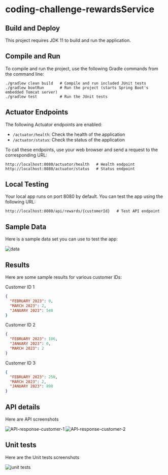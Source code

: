 # coding-challenge-rewardsService

## Build and Deploy

This project requires JDK 11 to build and run the application. 

## Compile and Run

To compile and run the project, use the following Gradle commands from the command line:
```
./gradlew clean build   # Compile and run included JUnit tests
./gradlew bootRun       # Run the project (starts Spring Boot's embedded Tomcat server)
./gradlew test          # Run the JUnit tests
```
## Actuator Endpoints

The following Actuator endpoints are enabled:

- `/actuator/health`: Check the health of the application
- `/actuator/status`: Check the status of the application

To call these endpoints, use your web browser and send a request to the corresponding URL:

```
http://localhost:8080/actuator/health   # Health endpoint
http://localhost:8080/actuator/status   # Status endpoint
```

## Local Testing

Your local app runs on port 8080 by default. You can test the app using the following URL:
``` 
http://localhost:8080/api/rewards/{customerId}   # Test API endpoint
```

## Sample Data

Here is a sample data set you can use to test the app:

![data](https://user-images.githubusercontent.com/127347353/223863440-95b05255-b447-47b8-84ab-d3d4ea4783bd.PNG)


## Results

Here are some sample results for various customer IDs:

Customer ID 1
```json
{
  "FEBRUARY 2023": 0,
  "MARCH 2023": 2,
  "JANUARY 2023": 540
}
```
Customer ID 2
```json
{
  "FEBRUARY 2023": 186,
  "JANUARY 2023": 0,
  "MARCH 2023": 2
}
```
Customer ID 3
```json
{
  "FEBRUARY 2023": 250,
  "MARCH 2023": 2,
  "JANUARY 2023": 890
}
```

## API details

Here are API screenshots

![API-response-customer-1](https://user-images.githubusercontent.com/127347353/224142225-78a51e85-09fc-48e3-adfa-f653c2b0c011.PNG)
![API-response-customer-2](https://user-images.githubusercontent.com/127347353/224142263-4091ffe2-7a54-4e57-9053-768ca438aa99.PNG)

## Unit tests

Here are the Unit tests screenshots

![junit tests](https://user-images.githubusercontent.com/127347353/224142332-c9707e8a-0343-4537-add3-7a79f8bafa21.PNG)


